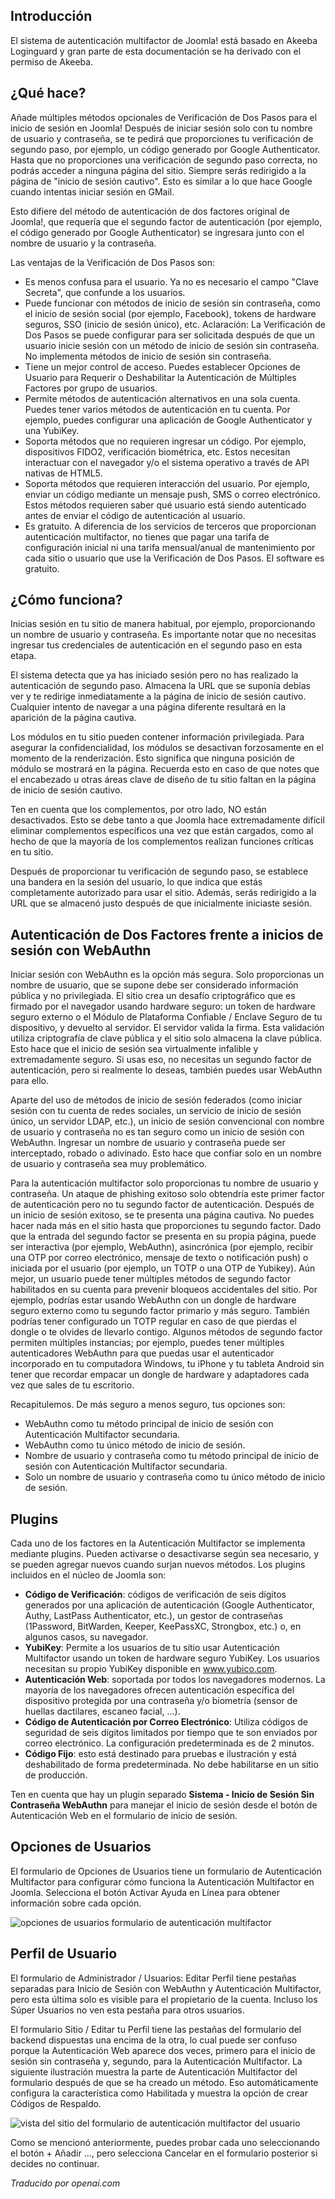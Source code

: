 <!-- Filename: J4.x:Multi-factor_Authentication / Display title: Autenticación Multifactor  -->

## Introducción

El sistema de autenticación multifactor de Joomla! está basado en Akeeba Loginguard y gran parte de esta documentación se ha derivado con el permiso de Akeeba.

## ¿Qué hace?

Añade múltiples métodos opcionales de Verificación de Dos Pasos para el inicio de sesión en Joomla! Después de iniciar sesión solo con tu nombre de usuario y contraseña, se te pedirá que proporciones tu verificación de segundo paso, por ejemplo, un código generado por Google Authenticator. Hasta que no proporciones una verificación de segundo paso correcta, no podrás acceder a ninguna página del sitio. Siempre serás redirigido a la página de "inicio de sesión cautivo". Esto es similar a lo que hace Google cuando intentas iniciar sesión en GMail.

Esto difiere del método de autenticación de dos factores original de Joomla!, que requería que el segundo factor de autenticación (por ejemplo, el código generado por Google Authenticator) se ingresara junto con el nombre de usuario y la contraseña.

Las ventajas de la Verificación de Dos Pasos son:

- Es menos confusa para el usuario. Ya no es necesario el campo "Clave Secreta", que confunde a los usuarios.
- Puede funcionar con métodos de inicio de sesión sin contraseña, como el inicio de sesión social (por ejemplo, Facebook), tokens de hardware seguros, SSO (inicio de sesión único), etc. 
  Aclaración: La Verificación de Dos Pasos se puede configurar para ser solicitada después de que un usuario inicie sesión con un método de inicio de sesión sin contraseña. No implementa métodos de inicio de sesión sin contraseña.
- Tiene un mejor control de acceso. Puedes establecer Opciones de Usuario para Requerir o Deshabilitar la Autenticación de Múltiples Factores por grupo de usuarios.
- Permite métodos de autenticación alternativos en una sola cuenta. Puedes tener varios métodos de autenticación en tu cuenta. Por ejemplo, puedes configurar una aplicación de Google Authenticator y una YubiKey.
- Soporta métodos que no requieren ingresar un código. Por ejemplo, dispositivos FIDO2, verificación biométrica, etc. Estos necesitan interactuar con el navegador y/o el sistema operativo a través de API nativas de HTML5.
- Soporta métodos que requieren interacción del usuario. Por ejemplo, enviar un código mediante un mensaje push, SMS o correo electrónico. Estos métodos requieren saber qué usuario está siendo autenticado antes de enviar el código de autenticación al usuario.
- Es gratuito. A diferencia de los servicios de terceros que proporcionan autenticación multifactor, no tienes que pagar una tarifa de configuración inicial ni una tarifa mensual/anual de mantenimiento por cada sitio o usuario que use la Verificación de Dos Pasos. El software es gratuito.

## ¿Cómo funciona?

Inicias sesión en tu sitio de manera habitual, por ejemplo, proporcionando un nombre de usuario y contraseña. Es importante notar que no necesitas ingresar tus credenciales de autenticación en el segundo paso en esta etapa.

El sistema detecta que ya has iniciado sesión pero no has realizado la autenticación de segundo paso. Almacena la URL que se suponía debías ver y te redirige inmediatamente a la página de inicio de sesión cautivo. Cualquier intento de navegar a una página diferente resultará en la aparición de la página cautiva.

Los módulos en tu sitio pueden contener información privilegiada. Para asegurar la confidencialidad, los módulos se desactivan forzosamente en el momento de la renderización. Esto significa que ninguna posición de módulo se mostrará en la página. Recuerda esto en caso de que notes que el encabezado u otras áreas clave de diseño de tu sitio faltan en la página de inicio de sesión cautivo.

Ten en cuenta que los complementos, por otro lado, NO están desactivados. Esto se debe tanto a que Joomla hace extremadamente difícil eliminar complementos específicos una vez que están cargados, como al hecho de que la mayoría de los complementos realizan funciones críticas en tu sitio.

Después de proporcionar tu verificación de segundo paso, se establece una bandera en la sesión del usuario, lo que indica que estás completamente autorizado para usar el sitio. Además, serás redirigido a la URL que se almacenó justo después de que inicialmente iniciaste sesión.

## Autenticación de Dos Factores frente a inicios de sesión con WebAuthn

Iniciar sesión con WebAuthn es la opción más segura. Solo proporcionas un nombre de usuario, que se supone debe ser considerado información pública y no privilegiada. El sitio crea un desafío criptográfico que es firmado por el navegador usando hardware seguro: un token de hardware seguro externo o el Módulo de Plataforma Confiable / Enclave Seguro de tu dispositivo, y devuelto al servidor. El servidor valida la firma. Esta validación utiliza criptografía de clave pública y el sitio solo almacena la clave pública. Esto hace que el inicio de sesión sea virtualmente infalible y extremadamente seguro. Si usas eso, no necesitas un segundo factor de autenticación, pero si realmente lo deseas, también puedes usar WebAuthn para ello.

Aparte del uso de métodos de inicio de sesión federados (como iniciar sesión con tu cuenta de redes sociales, un servicio de inicio de sesión único, un servidor LDAP, etc.), un inicio de sesión convencional con nombre de usuario y contraseña no es tan seguro como un inicio de sesión con WebAuthn. Ingresar un nombre de usuario y contraseña puede ser interceptado, robado o adivinado. Esto hace que confiar solo en un nombre de usuario y contraseña sea muy problemático.

Para la autenticación multifactor solo proporcionas tu nombre de usuario y contraseña. Un ataque de phishing exitoso solo obtendría este primer factor de autenticación pero no tu segundo factor de autenticación. Después de un inicio de sesión exitoso, se te presenta una página cautiva. No puedes hacer nada más en el sitio hasta que proporciones tu segundo factor. Dado que la entrada del segundo factor se presenta en su propia página, puede ser interactiva (por ejemplo, WebAuthn), asincrónica (por ejemplo, recibir una OTP por correo electrónico, mensaje de texto o notificación push) o iniciada por el usuario (por ejemplo, un TOTP o una OTP de Yubikey). Aún mejor, un usuario puede tener múltiples métodos de segundo factor habilitados en su cuenta para prevenir bloqueos accidentales del sitio. Por ejemplo, podrías estar usando WebAuthn con un dongle de hardware seguro externo como tu segundo factor primario y más seguro. También podrías tener configurado un TOTP regular en caso de que pierdas el dongle o te olvides de llevarlo contigo. Algunos métodos de segundo factor permiten múltiples instancias; por ejemplo, puedes tener múltiples autenticadores WebAuthn para que puedas usar el autenticador incorporado en tu computadora Windows, tu iPhone y tu tableta Android sin tener que recordar empacar un dongle de hardware y adaptadores cada vez que sales de tu escritorio.

Recapitulemos. De más seguro a menos seguro, tus opciones son:

- WebAuthn como tu método principal de inicio de sesión con Autenticación Multifactor secundaria.
- WebAuthn como tu único método de inicio de sesión.
- Nombre de usuario y contraseña como tu método principal de inicio de sesión con Autenticación Multifactor secundaria.
- Solo un nombre de usuario y contraseña como tu único método de inicio de sesión.

## Plugins

Cada uno de los factores en la Autenticación Multifactor se implementa mediante plugins. Pueden activarse o desactivarse según sea necesario, y se pueden agregar nuevos cuando surjan nuevos métodos. Los plugins incluidos en el núcleo de Joomla son:

- **Código de Verificación**: códigos de verificación de seis dígitos generados por una aplicación de autenticación (Google Authenticator, Authy, LastPass Authenticator, etc.), un gestor de contraseñas (1Password, BitWarden, Keeper, KeePassXC, Strongbox, etc.) o, en algunos casos, su navegador.
- **YubiKey**: Permite a los usuarios de tu sitio usar Autenticación Multifactor usando un token de hardware seguro YubiKey. Los usuarios necesitan su propio YubiKey disponible en www.yubico.com.
- **Autenticación Web**: soportada por todos los navegadores modernos. La mayoría de los navegadores ofrecen autenticación específica del dispositivo protegida por una contraseña y/o biometría (sensor de huellas dactilares, escaneo facial, ...).
- **Código de Autenticación por Correo Electrónico**: Utiliza códigos de seguridad de seis dígitos limitados por tiempo que te son enviados por correo electrónico. La configuración predeterminada es de 2 minutos.
- **Código Fijo**: esto está destinado para pruebas e ilustración y está deshabilitado de forma predeterminada. No debe habilitarse en un sitio de producción.

Ten en cuenta que hay un plugin separado **Sistema - Inicio de Sesión Sin Contraseña WebAuthn** para manejar el inicio de sesión desde el botón de Autenticación Web en el formulario de inicio de sesión.

## Opciones de Usuarios

El formulario de Opciones de Usuarios tiene un formulario de Autenticación Multifactor para configurar cómo funciona la Autenticación Multifactor en Joomla. Selecciona el botón Activar Ayuda en Línea para obtener información sobre cada opción.

![opciones de usuarios formulario de autenticación multifactor](../../../en/images/users/users-configuration-mfa.png)

## Perfil de Usuario

El formulario de Administrador / Usuarios: Editar Perfil tiene pestañas separadas para Inicio de Sesión con WebAuthn y Autenticación Multifactor, pero esta última solo es visible para el propietario de la cuenta. Incluso los Súper Usuarios no ven esta pestaña para otros usuarios.

El formulario Sitio / Editar tu Perfil tiene las pestañas del formulario del backend dispuestas una encima de la otra, lo cual puede ser confuso porque la Autenticación Web aparece dos veces, primero para el inicio de sesión sin contraseña y, segundo, para la Autenticación Multifactor. La siguiente ilustración muestra la parte de Autenticación Multifactor del formulario después de que se ha creado un método. Eso automáticamente configura la característica como Habilitada y muestra la opción de crear Códigos de Respaldo.

![vista del sitio del formulario de autenticación multifactor del usuario](../../../en/images/users/multi-factor-authentication-site-profile.jpg)

Como se mencionó anteriormente, puedes probar cada uno seleccionando el botón + Añadir ..., pero selecciona Cancelar en el formulario posterior si decides no continuar.

*Traducido por openai.com*

